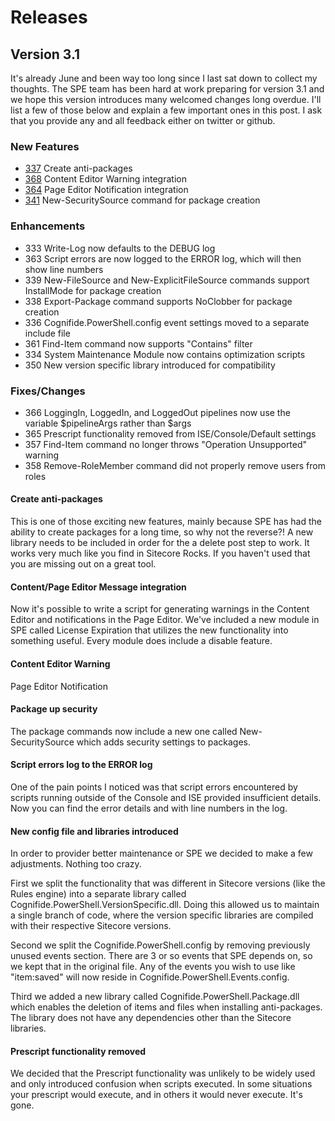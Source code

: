 # Releases

## Version 3.1
It's already June and been way too long since I last sat down to collect my thoughts. The SPE team has been hard at work preparing for version 3.1 and we hope this version introduces many welcomed changes long overdue. I'll list a few of those below and explain a few important ones in this post. I ask that you provide any and all feedback either on twitter or github.

### New Features

- [337](https://github.com/SitecorePowerShell/Console/issues/337) Create anti-packages
- [368](https://github.com/SitecorePowerShell/Console/issues/368) Content Editor Warning integration
- [364](https://github.com/SitecorePowerShell/Console/issues/364) Page Editor Notification integration
- [341](https://github.com/SitecorePowerShell/Console/issues/341) New-SecuritySource command for package creation

### Enhancements

- 333 Write-Log now defaults to the DEBUG log
- 363 Script errors are now logged to the ERROR log, which will then show line numbers
- 339 New-FileSource and New-ExplicitFileSource commands support InstallMode for package creation
- 338 Export-Package command supports NoClobber for package creation
- 336 Cognifide.PowerShell.config event settings moved to a separate include file
- 361 Find-Item command now supports "Contains" filter
- 334 System Maintenance Module now contains optimization scripts
- 350 New version specific library introduced for compatibility

### Fixes/Changes

- 366 LoggingIn, LoggedIn, and LoggedOut pipelines now use the variable $pipelineArgs rather than $args
- 365 Prescript functionality removed from ISE/Console/Default settings
- 357 Find-Item command no longer throws "Operation Unsupported" warning
- 358 Remove-RoleMember command did not properly remove users from roles


#### Create anti-packages

This is one of those exciting new features, mainly because SPE has had the ability to create packages for a long time, so why not the reverse?! A new library needs to be included in order for the a delete post step to work. It works very much like you find in Sitecore Rocks. If you haven't used that you are missing out on a great tool. 

#### Content/Page Editor Message integration

Now it's possible to write a script for generating warnings in the Content Editor and notifications in the Page Editor. We've included a new module in SPE called License Expiration that utilizes the new functionality into something useful. Every module does include a disable feature.


#### Content Editor Warning


Page Editor Notification


#### Package up security

The package commands now include a new one called New-SecuritySource which adds security settings to packages.

#### Script errors log to the ERROR log

One of the pain points I noticed was that script errors encountered by scripts running outside of the Console and ISE provided insufficient details. Now you can find the error details and with line numbers in the log.

#### New config file and libraries introduced

In order to provider better maintenance or SPE we decided to make a few adjustments. Nothing too crazy.

First we split the functionality that was different in Sitecore versions (like the Rules engine) into a separate library called Cognifide.PowerShell.VersionSpecific.dll. Doing this allowed us to maintain a single branch of code, where the version specific libraries are compiled with their respective Sitecore versions. 

Second we split the Cognifide.PowerShell.config by removing previously unused events section. There are 3 or so events that SPE depends on, so we kept that in the original file. Any of the events you wish to use like "item:saved" will now reside in Cognifide.PowerShell.Events.config.

Third we added a new library called Cognifide.PowerShell.Package.dll which enables the deletion of items and files when installing anti-packages. The library does not have any dependencies other than the Sitecore libraries.

#### Prescript functionality removed

We decided that the Prescript functionality was unlikely to be widely used and only introduced confusion when scripts executed. In some situations your prescript would execute, and in others it would never execute. It's gone.
